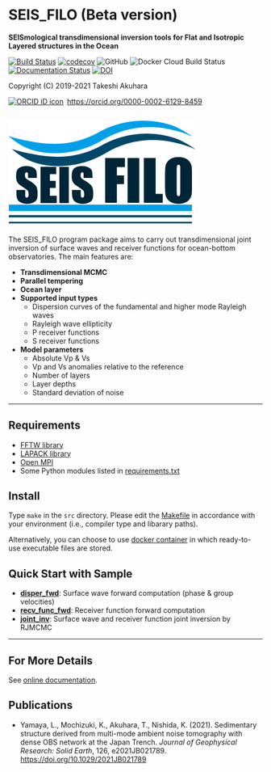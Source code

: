 # SEIS_FILO (Beta version) 

__SEISmological transdimensional inversion tools for Flat and Isotropic Layered structures in the Ocean__ 

[![Build Status](https://travis-ci.org/akuhara/SEIS_FILO.svg?branch=master)](https://travis-ci.org/akuhara/SEIS_FILO)
[![codecov](https://codecov.io/gh/akuhara/SEIS_FILO/branch/master/graph/badge.svg)](https://codecov.io/gh/akuhara/SEIS_FILO)
![GitHub](https://img.shields.io/github/license/akuhara/SEIS_FILO)
![Docker Cloud Build Status](https://img.shields.io/docker/cloud/build/akuhara/seis-filo)
[![Documentation Status](https://readthedocs.org/projects/seis-filo/badge/?version=latest)](https://seis-filo.readthedocs.io/en/latest/?badge=latest)
[![DOI](https://zenodo.org/badge/DOI/10.5281/zenodo.4082670.svg)](https://doi.org/10.5281/zenodo.4082670)

Copyright (C) 2019-2021 Takeshi Akuhara

<div itemscope itemtype="https://schema.org/Person"><a itemprop="sameAs" content="https://orcid.org/0000-0002-6129-8459" href="https://orcid.org/0000-0002-6129-8459" target="orcid.widget" rel="me noopener noreferrer" style="vertical-align:top;"><img src="https://orcid.org/sites/default/files/images/orcid_16x16.png" style="width:1em;margin-right:.5em;" alt="ORCID iD icon">https://orcid.org/0000-0002-6129-8459</a></div>

![LOGO](./img/SEIS_FILO_LOGO.png)
---

The SEIS_FILO program package aims to carry out transdimensional joint inversion of surface waves and receiver functions for ocean-bottom observatories. The main features are: 

* __Transdimensional MCMC__
* __Parallel tempering__
* __Ocean layer__
* __Supported input types__
    * Dispersion curves of the fundamental and higher mode Rayleigh waves
    * Rayleigh wave ellipticity
    * P receiver functions
    * S receiver functions
* __Model parameters__
    * Absolute Vp & Vs
    * Vp and Vs anomalies relative to the reference
    * Number of layers
    * Layer depths
    * Standard deviation of noise

---

## Requirements
* [FFTW library](http://fftw.org/)
* [LAPACK library](http://www.netlib.org/lapack/)
* [Open MPI](https://www.open-mpi.org/)
* Some Python modules listed in [requirements.txt](https://github.com/akuhara/SEIS_FILO/blob/master/requirements.txt)

  
## Install
Type `make` in the `src` directory. Please edit the [Makefile](https://github.com/akuhara/SEIS_FILO/tree/master/src/Makefile) in accordance with your environment (i.e., compiler type and libarary paths). 

Alternatively, you can choose to use [docker container](https://hub.docker.com/r/akuhara/seis-filo) in which ready-to-use executable files are stored. 

## Quick Start with Sample
* [__disper_fwd__](https://github.com/akuhara/SEIS_FILO/tree/master/sample/disper_fwd): Surface wave forward computation (phase & group velocities)
* [__recv_func_fwd__](https://github.com/akuhara/SEIS_FILO/tree/master/sample/recv_func_fwd): Receiver function forward computation
* [__joint_inv__](https://github.com/akuhara/SEIS_FILO/tree/master/sample/joint_inv): Surface wave and receiver function joint inversion by RJMCMC

---

## For More Details
See [online documentation](https://seis-filo.readthedocs.io).

## Publications
* Yamaya, L., Mochizuki, K., Akuhara, T., Nishida, K. (2021). Sedimentary structure derived from multi-mode ambient noise tomography with dense OBS network at the Japan Trench. _Journal of Geophysical Research: Solid Earth_, 126, e2021JB021789. https://doi.org/10.1029/2021JB021789

